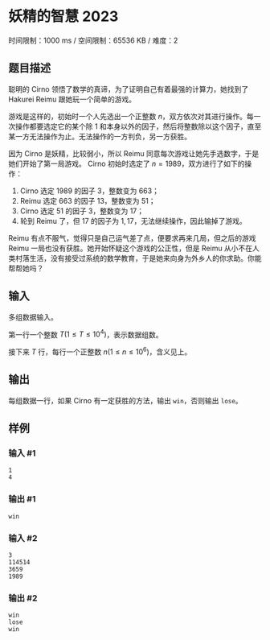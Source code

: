 # 妖精的智慧 2023

时间限制：1000 ms / 空间限制：65536 KB / 难度：2

## 题目描述

聪明的 Cirno 领悟了数学的真谛，为了证明自己有着最强的计算力，她找到了 Hakurei Reimu 跟她玩一个简单的游戏。

游戏是这样的，初始时一个人先选出一个正整数 $n$，双方依次对其进行操作。每一次操作都要选定它的某个除 $1$ 和本身以外的因子，然后将整数除以这个因子，直至某一方无法操作为止。无法操作的一方判负，另一方获胜。

因为 Cirno 是妖精，比较弱小，所以 Reimu 同意每次游戏让她先手选数字，于是她们开始了第一局游戏。 Cirno 初始时选定了 $n=1989$，双方进行了如下的操作：

1. Cirno 选定 $1989$ 的因子 $3$，整数变为 $663$；
1. Reimu 选定 $663$ 的因子 $13$，整数变为 $51$；
1. Cirno 选定 $51$ 的因子 $3$，整数变为 $17$；
1. 轮到 Reimu 了，但 $17$ 的因子为 $1,17$，无法继续操作，因此输掉了游戏。

Reimu 有点不服气，觉得只是自己运气差了点，便要求再来几局，但之后的游戏 Reimu 一局也没有获胜。她开始怀疑这个游戏的公正性，但是 Reimu 从小不在人类村落生活，没有接受过系统的数学教育，于是她来向身为外乡人的你求助。你能帮帮她吗？

## 输入

多组数据输入。

第一行一个整数 $T(1\leq T\leq 10^4)$，表示数据组数。

接下来 $T$ 行，每行一个正整数 $n(1\leq n\leq 10^6)$，含义见上。

## 输出

每组数据一行，如果 Cirno 有一定获胜的方法，输出 `win`，否则输出 `lose`。

## 样例

### 输入 #1

    1
    4

### 输出 #1

    win

### 输入 #2

    3
    114514
    3659
    1989

### 输出 #2

    win
    lose
    win
